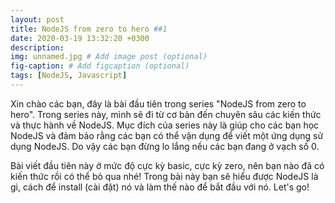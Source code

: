 ```yaml
---
layout: post
title: NodeJS from zero to hero ##1
date: 2020-03-19 13:32:20 +0300
description: 
img: unnamed.jpg # Add image post (optional)
fig-caption: # Add figcaption (optional)
tags: [NodeJS, Javascript]
---
```


Xin chào các bạn, đây là bài đầu tiên trong series "NodeJS from zero to hero". 
Trong series này, mình sẽ đi từ cơ bản đến chuyên sâu các kiến thức và thực hành về NodeJS. 
Mục đích của series này là giúp cho các bạn học NodeJS và đảm bảo rằng các bạn có thể vận dụng để viết một ứng dụng sử dụng NodeJS.
Do vậy các bạn đừng lo lắng nếu các bạn đang ở vạch số 0.

Bài viết đầu tiên này ở mức độ cực kỳ basic, cực kỳ zero, nên bạn nào đã có kiến thức rồi có thể bỏ qua nhé!
Trong bài này bạn sẽ hiểu được NodeJS là gì, cách để install (cài đặt) nó và làm thế nào để bắt đầu với nó. Let's go!
